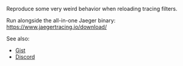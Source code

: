 Reproduce some very weird behavior when reloading tracing filters.

Run alongside the all-in-one Jaeger binary: https://www.jaegertracing.io/download/

See also:
 - [Gist](https://gist.github.com/GeorgeHahn/4b79f58901777271cc478f9f7a22a9ea)
 - [Discord](https://discordapp.com/channels/500028886025895936/627649734592561152/737435856775807038)
